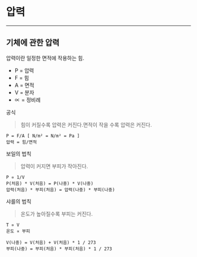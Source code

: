 # 압력
-------

## 기체에 관한 압력

압력이란 일정한 면적에 작용하는 힘.

- P = 압력
- F = 힘
- A = 면적
- V = 분자
- ∝ = 정비례

공식

> 힘이 커질수록 압력은 커진다.면적이 작을 수록 압력은 커진다.

```
P = F/A [ N/m² = N/m² = Pa ]
압력 = 힘/면적
```

보일의 법칙

> 압력이 커지면 부피가 작아진다.

```
P ∝ 1/V
P(처음) * V(처음) = P(나중) * V(나중)
압력(처음) * 부피(처음) = 압력(나중) * 부피(나중)
```

샤를의 법칙

> 온도가 높아질수록 부피는 커진다.

```
T ∝ V
온도 ∝ 부피

V(나중) = V(처음) + V(처음) * 1 / 273
부피(나중) = 부피(처음) * 부피(처음) * 1 / 273
```
